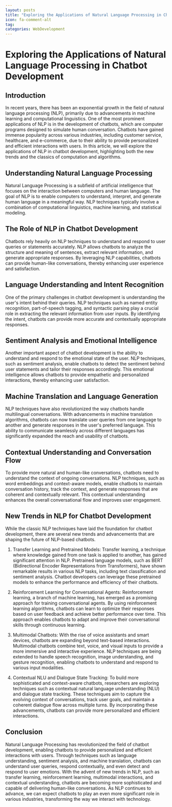 ```yaml
---
layout: posts
title: "Exploring the Applications of Natural Language Processing in Chatbot Development"
icon: fa-comment-alt
tag:      
categories: WebDevelopment
---
```



# Exploring the Applications of Natural Language Processing in Chatbot Development

## Introduction
In recent years, there has been an exponential growth in the field of natural language processing (NLP), primarily due to advancements in machine learning and computational linguistics. One of the most prominent applications of NLP is in the development of chatbots, which are computer programs designed to simulate human conversation. Chatbots have gained immense popularity across various industries, including customer service, healthcare, and e-commerce, due to their ability to provide personalized and efficient interactions with users. In this article, we will explore the applications of NLP in chatbot development, highlighting both the new trends and the classics of computation and algorithms.

## Understanding Natural Language Processing
Natural Language Processing is a subfield of artificial intelligence that focuses on the interaction between computers and human language. The goal of NLP is to enable computers to understand, interpret, and generate human language in a meaningful way. NLP techniques typically involve a combination of computational linguistics, machine learning, and statistical modeling.

## The Role of NLP in Chatbot Development
Chatbots rely heavily on NLP techniques to understand and respond to user queries or statements accurately. NLP allows chatbots to analyze the structure and meaning of sentences, extract relevant information, and generate appropriate responses. By leveraging NLP capabilities, chatbots can provide human-like conversations, thereby enhancing user experience and satisfaction.

## Language Understanding and Intent Recognition
One of the primary challenges in chatbot development is understanding the user's intent behind their queries. NLP techniques such as named entity recognition, part-of-speech tagging, and syntactic parsing play a crucial role in extracting the relevant information from user inputs. By identifying the intent, chatbots can provide more accurate and contextually appropriate responses.

## Sentiment Analysis and Emotional Intelligence
Another important aspect of chatbot development is the ability to understand and respond to the emotional state of the user. NLP techniques, such as sentiment analysis, enable chatbots to detect the sentiment behind user statements and tailor their responses accordingly. This emotional intelligence allows chatbots to provide empathetic and personalized interactions, thereby enhancing user satisfaction.

## Machine Translation and Language Generation
NLP techniques have also revolutionized the way chatbots handle multilingual conversations. With advancements in machine translation algorithms, chatbots can now translate user queries from one language to another and generate responses in the user's preferred language. This ability to communicate seamlessly across different languages has significantly expanded the reach and usability of chatbots.

## Contextual Understanding and Conversation Flow
To provide more natural and human-like conversations, chatbots need to understand the context of ongoing conversations. NLP techniques, such as word embeddings and context-aware models, enable chatbots to maintain conversation history, track the context, and generate responses that are coherent and contextually relevant. This contextual understanding enhances the overall conversational flow and improves user engagement.

## New Trends in NLP for Chatbot Development
While the classic NLP techniques have laid the foundation for chatbot development, there are several new trends and advancements that are shaping the future of NLP-based chatbots.

1. Transfer Learning and Pretrained Models:
Transfer learning, a technique where knowledge gained from one task is applied to another, has gained significant attention in NLP. Pretrained language models, such as BERT (Bidirectional Encoder Representations from Transformers), have shown remarkable results in various NLP tasks, including text classification and sentiment analysis. Chatbot developers can leverage these pretrained models to enhance the performance and efficiency of their chatbots.

2. Reinforcement Learning for Conversational Agents:
Reinforcement learning, a branch of machine learning, has emerged as a promising approach for training conversational agents. By using reinforcement learning algorithms, chatbots can learn to optimize their responses based on user feedback and achieve better performance over time. This approach enables chatbots to adapt and improve their conversational skills through continuous learning.

3. Multimodal Chatbots:
With the rise of voice assistants and smart devices, chatbots are expanding beyond text-based interactions. Multimodal chatbots combine text, voice, and visual inputs to provide a more immersive and interactive experience. NLP techniques are being extended to handle speech recognition, image understanding, and gesture recognition, enabling chatbots to understand and respond to various input modalities.

4. Contextual NLU and Dialogue State Tracking:
To build more sophisticated and context-aware chatbots, researchers are exploring techniques such as contextual natural language understanding (NLU) and dialogue state tracking. These techniques aim to capture the evolving context of conversations, track user goals, and maintain a coherent dialogue flow across multiple turns. By incorporating these advancements, chatbots can provide more personalized and efficient interactions.

## Conclusion
Natural Language Processing has revolutionized the field of chatbot development, enabling chatbots to provide personalized and efficient interactions with users. Through techniques such as language understanding, sentiment analysis, and machine translation, chatbots can understand user queries, respond contextually, and even detect and respond to user emotions. With the advent of new trends in NLP, such as transfer learning, reinforcement learning, multimodal interactions, and contextual understanding, chatbots are becoming more sophisticated and capable of delivering human-like conversations. As NLP continues to advance, we can expect chatbots to play an even more significant role in various industries, transforming the way we interact with technology.